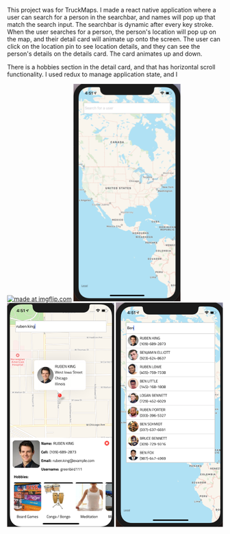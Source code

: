 <p>This project was for TruckMaps. I made a react native application where a user can search for a person in the searchbar, and names will pop up that match the search input. The searchbar is dynamic after every key stroke. When the user searches for a person, the person's location will pop up on the map, and their detail card will animate up onto the screen. The user can click on the location pin to see location details, and they can see the person's details on the details card. The card animates up and down. </p>

<p>There is a hobbies section in the detail card, and that has horizontal scroll functionality. I used redux to manage application state, and I </p>

<a href="https://imgflip.com/gif/2sgcf8"><img src="https://i.imgflip.com/2sgcf8.gif" title="made at imgflip.com"/></a>
<img src="./screenshots/truckmap1.png" width="250px" />
<img src="./screenshots/truckmap2.png" width="250px" />
<img src="./screenshots/truckmap3.png" width="250px" />
